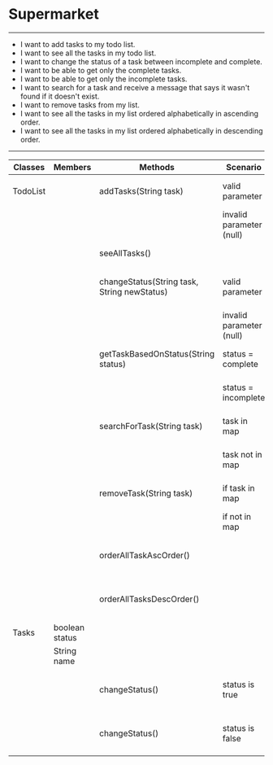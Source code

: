# Supermarket

---
+ I want to add tasks to my todo list.
+ I want to see all the tasks in my todo list.
+ I want to change the status of a task between incomplete and complete.
+ I want to be able to get only the complete tasks.
+ I want to be able to get only the incomplete tasks.
+ I want to search for a task and receive a message that says it wasn't found if it doesn't exist.
+ I want to remove tasks from my list.
+ I want to see all the tasks in my list ordered alphabetically in ascending order.
+ I want to see all the tasks in my list ordered alphabetically in descending order.
---
| Classes  | Members        | Methods                                     | Scenario                 | Output                               | 
|----------|----------------|---------------------------------------------|--------------------------|--------------------------------------|
| TodoList |                | addTasks(String task)                       | valid parameter          | task added to list of tasks          |
|          |                |                                             | invalid parameter (null) | no task added                        |
|          |                | seeAllTasks()                               |                          | return all tasks                     |
|          |                | changeStatus(String task, String newStatus) | valid parameter          | status changed on given task         |
|          |                |                                             | invalid parameter (null) | no change made                       |
|          |                | getTaskBasedOnStatus(String status)         | status = complete        | return all complete tasks            |
|          |                |                                             | status = incomplete      | return all incomplete tasks          |
|          |                | searchForTask(String task)                  | task in map              | return that task was found           |
|          |                |                                             | task not in map          | return that task was not found       |
|          |                | removeTask(String task)                     | if task in map           | remove task from map                 |
|          |                |                                             | if not in map            | nothing happens                      |
|          |                | orderAllTaskAscOrder()                      |                          | returns all task in ascending order  |
|          |                | orderAllTasksDescOrder()                    |                          | returns all task in descending order |
| Tasks    | boolean status |                                             |                          |                                      |
|          | String name    |                                             |                          |                                      |
|          |                | changeStatus()                              | status is true           | member status becomes true           |
|          |                | changeStatus()                              | status is false          | member status becomes false          |




 




